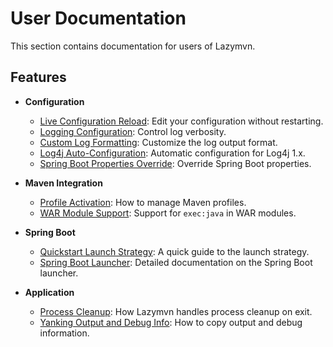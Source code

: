 # User Documentation

This section contains documentation for users of Lazymvn.

## Features

*   **Configuration**
    *   [Live Configuration Reload](./LIVE_CONFIG_RELOAD.md): Edit your configuration without restarting.
    *   [Logging Configuration](./LOGGING_CONFIG.md): Control log verbosity.
    *   [Custom Log Formatting](./LOG_FORMATTING.md): Customize the log output format.
    *   [Log4j Auto-Configuration](./LOG4J_AUTO_CONFIG.md): Automatic configuration for Log4j 1.x.
    *   [Spring Boot Properties Override](./SPRING_PROPERTIES_OVERRIDE.md): Override Spring Boot properties.

*   **Maven Integration**
    *   [Profile Activation](./PROFILE_ACTIVATION.md): How to manage Maven profiles.
    *   [WAR Module Support](./WAR_MODULE_SUPPORT.md): Support for `exec:java` in WAR modules.

*   **Spring Boot**
    *   [Quickstart Launch Strategy](./QUICKSTART_LAUNCH_STRATEGY.md): A quick guide to the launch strategy.
    *   [Spring Boot Launcher](./SPRING_BOOT_LAUNCHER.md): Detailed documentation on the Spring Boot launcher.

*   **Application**
    *   [Process Cleanup](./PROCESS_CLEANUP.md): How Lazymvn handles process cleanup on exit.
    *   [Yanking Output and Debug Info](./YANK_AND_DEBUG.md): How to copy output and debug information.
